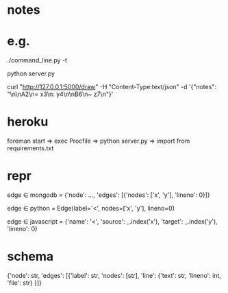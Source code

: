 notes
=====


e.g.
====

./command_line.py -t

python server.py

curl  "http://127.0.0.1:5000/draw"  -H "Content-Type:text/json"  -d '{"notes": "\n\nA2\n= x3\n: y4\n\nB6\n~ z7\n"}'


heroku
======

foreman start => exec Procfile => python server.py => import from requirements.txt


repr
====

edge ∈ mongodb = {'node': ..., 'edges': [{'nodes': ['x', 'y'], 'lineno': 0}]}

edge ∈ python = Edge(label='<', nodes=['x', 'y'], lineno=0)

edge ∈ javascript = {'name': '<', 'source': _.index('x'), 'target': _.index('y'), 'lineno': 0}


schema
======

{'node': str,
 'edges': [{'label': str,
            'nodes': [str],
            'line': {'text': str,
                     'lineno': int,
                     'file': str}
            }]}
